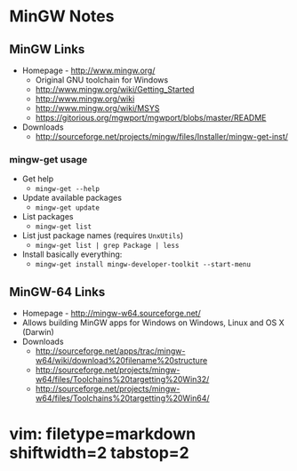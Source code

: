 # MinGW Notes #

## MinGW Links ##
- Homepage - http://www.mingw.org/
  - Original GNU toolchain for Windows
  - http://www.mingw.org/wiki/Getting_Started
  - http://www.mingw.org/wiki
  - http://www.mingw.org/wiki/MSYS
  - https://gitorious.org/mgwport/mgwport/blobs/master/README
- Downloads
  - http://sourceforge.net/projects/mingw/files/Installer/mingw-get-inst/

### mingw-get usage ###
- Get help
  - `mingw-get --help`
- Update available packages
  - `mingw-get update`
- List packages
  - `mingw-get list`
- List just package names (requires `UnxUtils`)
  - `mingw-get list | grep Package | less`
- Install basically everything:
  - `mingw-get install mingw-developer-toolkit --start-menu`

## MinGW-64 Links ##
- Homepage - http://mingw-w64.sourceforge.net/
- Allows building MinGW apps for Windows on Windows, Linux and OS X (Darwin)
- Downloads
  - http://sourceforge.net/apps/trac/mingw-w64/wiki/download%20filename%20structure
  - http://sourceforge.net/projects/mingw-w64/files/Toolchains%20targetting%20Win32/
  - http://sourceforge.net/projects/mingw-w64/files/Toolchains%20targetting%20Win64/

# vim: filetype=markdown shiftwidth=2 tabstop=2
